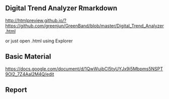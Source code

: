 ## Digital Trend Analyzer Rmarkdown

http://htmlpreview.github.io/?https://github.com/greenjun/GreenBand/blob/master/Digital_Trend_Analyzer.html

or just open .html using Explorer

## Basic Material

https://docs.google.com/document/d/1QwWujbCI5tyUYJx9i5Mbpms5NSPT9Ol2_7Z4Aal2M4Q/edit

## Report 
